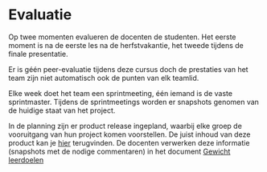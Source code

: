# Evaluatie

Op twee momenten evalueren de docenten de studenten. Het eerste moment is na
de eerste les na de herfstvakantie, het tweede tijdens de finale presentatie.

Er is géén peer-evaluatie tijdens deze cursus doch de prestaties van het team
zijn niet automatisch ook de punten van elk teamlid. 

Elke week doet het team een sprintmeeting, één iemand is de vaste sprintmaster.
Tijdens de sprintmeetings worden er snapshots genomen van de huidige staat
van het project. 

In de planning zijn er product release ingepland, waarbij elke groep de
vooruitgang van hun project komen voorstellen. De juist inhoud van deze product
kan je [hier](../deliverables/product_release.md) terugvinden. De docenten
verwerken deze informatie (snapshots met de nodige commentaren) in het document
[Gewicht leerdoelen](./gewicht_leerdoelen.md) 
  

